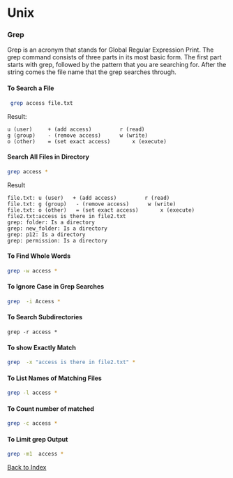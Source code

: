 # Unix

### Grep
Grep is an acronym that stands for Global Regular Expression Print.
The grep command consists of three parts in its most basic form. The first part starts with grep, followed by the pattern that you are searching for. After the string comes the file name that the grep searches through.

#### To Search a File
```bash
 grep access file.txt
 ```
 Result:
 ```
 u (user)	  + (add access)	     r (read)
 g (group)	  - (remove access)	     w (write)
 o (other)	  = (set exact access)	     x (execute)
 ```
#### Search All Files in Directory
 ```bash
 grep access *
 ```
 Result
 ```
 file.txt: u (user)	  + (add access)	     r (read)
file.txt: g (group)	  - (remove access)	     w (write)
file.txt: o (other)	  = (set exact access)	     x (execute)
file2.txt:access is there in file2.txt
grep: folder: Is a directory
grep: new_folder: Is a directory
grep: p12: Is a directory
grep: permission: Is a directory
 ```
#### To Find Whole Words
 ```bash
 grep -w access *
 ```
#### To Ignore Case in Grep Searches
 ```bash
 grep  -i Access *
 ```
#### To Search Subdirectories
 ```
 grep -r access *
 ```
#### To show Exactly Match
 ```bash
 grep  -x "access is there in file2.txt" *
```
#### To List Names of Matching Files
```bash
grep -l access *
```
#### To Count number of matched
```bash
grep -c access *
```
#### To Limit grep Output
```bash
grep -m1  access *
```
[Back to Index](README.md)